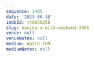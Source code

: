 ```yaml
---
sequence: 1495
date: '2023-06-18'
imdbId: tt0059258
slug: having-a-wild-weekend-1965
venue: null
venueNotes: null
medium: Watch TCM
mediumNotes: null
---
```


